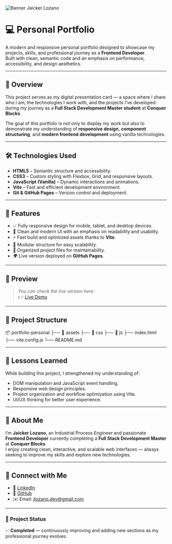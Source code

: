 ![Banner Jaicker Lozano](./src/assets/images/banner-jaicker-lozano.png)

# 💻 Personal Portfolio

A modern and responsive personal portfolio designed to showcase my projects, skills, and professional journey as a **Frontend Developer**.  
Built with clean, semantic code and an emphasis on performance, accessibility, and design aesthetics.

---

## 🚀 Overview

This project serves as my digital presentation card — a space where I share who I am, the technologies I work with, and the projects I’ve developed during my journey as a **Full Stack Development Master student** at **Conquer Blocks**.

The goal of this portfolio is not only to display my work but also to demonstrate my understanding of **responsive design**, **component structuring**, and **modern frontend development** using vanilla technologies.

---

## 🛠️ Technologies Used

- **HTML5** – Semantic structure and accessibility.
- **CSS3** – Custom styling with Flexbox, Grid, and responsive layouts.
- **JavaScript (Vanilla)** – Dynamic interactions and animations.
- **Vite** – Fast and efficient development environment.
- **Git & GitHub Pages** – Version control and deployment.

---

## 🌟 Features

- ✅ Fully responsive design for mobile, tablet, and desktop devices.
- 🎨 Clean and modern UI with an emphasis on readability and usability.
- ⚡ Fast build and optimized assets thanks to **Vite**.
- 🧩 Modular structure for easy scalability.
- 📂 Organized project files for maintainability.
- 🌍 Live version deployed on **GitHub Pages**.

---

## 📸 Preview

> _You can check the live version here:_  
👉 [Live Demo](https://jaickerlozano.github.io/portfolio-jaicker/)

---

## 📁 Project Structure

📦 portfolio-personal
├── 📁 assets
├── 📁 css
├── 📁 js
├── index.html
├── vite.config.js
└── README.md

---

## 🧠 Lessons Learned

While building this project, I strengthened my understanding of:
- DOM manipulation and JavaScript event handling.
- Responsive web design principles.
- Project organization and workflow optimization using Vite.
- UI/UX thinking for better user experience.

---

## 💬 About Me

I’m **Jaicker Lozano**, an Industrial Process Engineer and passionate **Frontend Developer** currently completing a **Full Stack Development Master** at **Conquer Blocks**.  
I enjoy creating clean, interactive, and scalable web interfaces — always seeking to improve my skills and explore new technologies.

---

## 🤝 Connect with Me

- 💼 [LinkedIn](https://www.linkedin.com/in/jaicker-rafael-lozano-flores-970197264)
- 🐙 [GitHub](https://github.com/jaickerlozano)
- ✉️ Email: jlozano.dev@gmail.com

---

### 🏁 Project Status
✅ **Completed** — continuously improving and adding new sections as my professional journey evolves.
